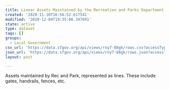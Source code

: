 ```yaml
---
title: Linear Assets Maintained by the Recreation and Parks Department
created: '2020-11-10T16:56:52.617541'
modified: '2020-12-04T19:35:06.347691'
state: active
type: dataset
tags: []
groups:
  - Local Government
csv_url: 'https://data.sfgov.org/api/views/rny7-88gk/rows.csv?accessType=DOWNLOAD'
json_url: 'https://data.sfgov.org/api/views/rny7-88gk/rows.json?accessType=DOWNLOAD'
layout: post

---
```

Assets maintained by Rec and Park, represented as lines. These include gates, handrails, fences, etc.
